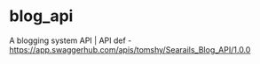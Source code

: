 # blog_api
A blogging system API | API def - https://app.swaggerhub.com/apis/tomshy/Searails_Blog_API/1.0.0
